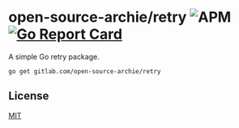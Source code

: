 # open-source-archie/retry ![APM](https://img.shields.io/apm/l/gitlab.com/open-source-archie/retry) [![Go Report Card](https://goreportcard.com/badge/gitlab.com/open-source-archie/retry)](https://goreportcard.com/report/gitlab.com/open-source-archie/retry)

A simple Go retry package.

```
go get gitlab.com/open-source-archie/retry
```

## License
[MIT](https://choosealicense.com/licenses/mit/)
